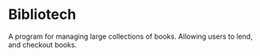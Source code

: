 # Bibliotech
A program for managing large collections of books. Allowing users to lend, and checkout books.
